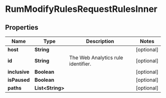 

# RumModifyRulesRequestRulesInner


## Properties

| Name | Type | Description | Notes |
|------------ | ------------- | ------------- | -------------|
|**host** | **String** |  |  [optional] |
|**id** | **String** | The Web Analytics rule identifier. |  [optional] |
|**inclusive** | **Boolean** |  |  [optional] |
|**isPaused** | **Boolean** |  |  [optional] |
|**paths** | **List&lt;String&gt;** |  |  [optional] |



